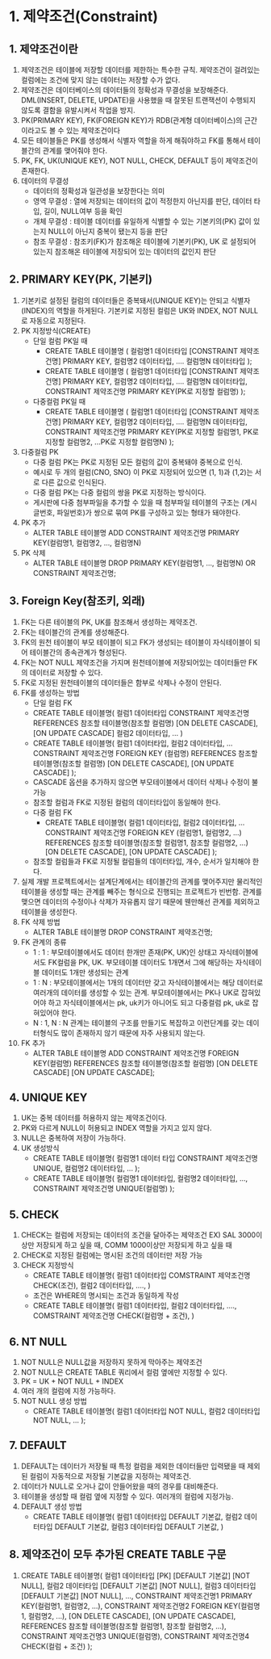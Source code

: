 # 1. 제약조건(Constraint)
## 1. 제약조건이란
1. 제약조건은 테이블에 저장할 데이터를 제한하는 특수한 규칙. 제약조건이 걸려있는 컬럼에는 조건에 맞지 않는 데이터는 저장할 수가 없다.
2. 제약조건은 데이터베이스의 데이터들의 정확성과 무결성을 보장해준다. DML(INSERT, DELETE, UPDATE)을 사용했을 때 잘못된 트랜잭션이 수행되지 않도록 결함을 유발시켜서 작업을 방지.
3. PK(PRIMARY KEY), FK(FOREIGN KEY)가 RDB(관계형 데이터베이스)의 근간이라고도 볼 수 있는 제약조건이다
4. 모든 테이블들은 PK를 생성해서 식별자 역할을 하게 해줘야하고 FK를 통해서 테이블간의 관계를 맺어줘야 한다.
5. PK, FK, UK(UNIQUE KEY), NOT NULL, CHECK, DEFAULT 등이 제약조건이 존재한다.
6. 데이터의 무결성
    - 데이터의 정확성과 일관성을 보장한다는 의미
    - 영역 무결성 : 열에 저장되는 데이터의 값이 적정한지 아닌지를 판단, 데이터 타입, 길이, NULL여부 등을 확인
    - 개체 무결성 : 테이블 데이터를 유일하게 식별할 수 있는 기본키의(PK) 값이 있는지 NULL이 아닌지 중복이 됐는지 등을 판단
    - 참조 무결성 : 참조키(FK)가 참조해온 테이블에 기본키(PK), UK 로 설정되어 있는지 참조해온 테이블에 저장되어 있는 데이터의 값인지 판단

## 2. PRIMARY KEY(PK, 기본키)
1. 기본키로 설정된 컬럼의 데이터들은 중복돼서(UNIQUE KEY)는 안되고 식별자(INDEX)의 역할을 하게된다. 기본키로 지정된 컬럼은 UK와 INDEX, NOT NULL로 자동으로 지정된다.
2. PK 지정방식(CREATE)
    - 단일 컬럼 PK일 때
        - CREATE TABLE 테이블명 (
                컬럼명1 데이터타입 [CONSTRAINT 제약조건명] PRIMARY KEY,
                컬럼명2 데이터타입,
                ....
                컬럼명N 데이터타입
            );
        - CREATE TABLE 테이블명 (
                컬럼명1 데이터타입 [CONSTRAINT 제약조건명] PRIMARY KEY,
                컬럼명2 데이터타입,
                ....
                컬럼명N 데이터타입,
                CONSTRAINT 제약조건명 PRIMARY KEY(PK로 지정할 컬럼명)
            );
    - 다중컬럼 PK일 때
        - CREATE TABLE 테이블명 (
                컬럼명1 데이터타입 [CONSTRAINT 제약조건명] PRIMARY KEY,
                컬럼명2 데이터타입,
                ....
                컬럼명N 데이터타입,
                CONSTRAINT 제약조건명 PRIMARY KEY(PK로 지정할 컬럼명1, PK로 지정할 컬럼명2, ...PK로 지정할 컬럼명N)
            );
3. 다중컬럼 PK
    - 다중 컬럼 PK는 PK로 지정된 모든 컬럼의 값이 중복돼야 중복으로 인식.
    - 예시로 두 개의 컬럼(CNO, SNO) 이 PK로 지정되어 있으면 (1, 1)과 (1,2)는 서로 다른 값으로 인식된다.
    - 다중 컬럼 PK는 다중 컬럼의 쌍을 PK로 지정하는 방식이다.
    - 게시판에 다중 첨부파일을 추가할 수 있을 때 첨부파일 테이블의 구조는 (게시글번호, 파일번호)가 쌍으로 묶여 PK를 구성하고 있는 형태가 돼야한다.
4. PK 추가
    - ALTER TABLE 테이블명
        ADD CONSTRAINT 제약조건명 PRIMARY KEY(컬럼명1, 컬럼명2, ..., 컬럼명N)
5. PK 삭제
    - ALTER TABLE 테이블명
        DROP PRIMARY KEY(컬럼명1, ..., 컬럼명N) OR CONSTRAINT 제약조건명;

## 3. Foreign Key(참조키, 외래)
1. FK는 다른 테이블의 PK, UK를 참조해서 생성하는 제약조건.
2. FK는 테이블간의 관계를 생성해준다.
3. FK의 원천 테이블이 부모 테이블이 되고 FK가 생성되는 테이블이 자식테이블이 되어 테이블간의 종속관계가 형성된다.
4. FK는 NOT NULL 제약조건을 가지며 원천테이블에 저장되어있는 데이터들만 FK의 데이터로 저장할 수 있다.
5. FK로 지정된 원천테이블의 데이터들은 함부로 삭제나 수정이 안된다.
6. FK를 생성하는 방법
    - 단일 컬럼 FK
    - CREATE TABLE 테이블명(
        컬럼1 데이터타입 CONSTRAINT 제약조건명  REFERENCES 참조할 테이블명(참조할 컬럼명)
        [ON DELETE CASCADE],
        [ON UPDATE CASCADE]
        컬럼2 데이터타입,
        ...
    )
    - CREATE TABLE 테이블명(
        컬럼1 데이터타입,
        컬럼2 데이터타입,
        ...
        CONSTRAINT 제약조건명 FOREIGN KEY (컬럼명)
        REFERENCES 참조할 테이블명(참조할 컬럼명)
        [ON DELETE CASCADE], 
        [ON UPDATE CASCADE]
    );
    - CASCADE 옵션을 추가하지 않으면 부모테이블에서 데이터 삭제나 수정이 불가능
    - 참조할 컬럼과 FK로 지정된 컬럼의 데이터타입이 동일해야 한다.
    - 다중 컬럼 FK
        - CREATE TABLE 테이블명(
          컬럼1 데이터타입,
          컬럼2 데이터타입,
          ...
          CONSTRAINT 제약조건명 FOREIGN KEY (컬럼명1, 컬럼명2, ...)
          REFERENCES 참조할 테이블명(참조할 컬럼명1, 참조할 컬럼명2, ...)
          [ON DELETE CASCADE], 
          [ON UPDATE CASCADE]
    );
    - 참조할 컬럼들과 FK로 지정될 컬럼들의 데이터타입, 개수, 순서가 일치해야 한다.
7. 실제 개발 프로젝트에서는 설계단계에서는 테이블간의 관계를 맺어주지만 물리적인 테이블을 생성할 때는 관계를 빼주는 형식으로 진행되는 프로젝트가 빈번함. 관계를 맺으면 데이터의 수정이나 삭제가 자유롭지 않기 때문에 웬만해선 관계를 제외하고 테이블을 생성한다.
8. FK 삭제 방법
    - ALTER TABLE 테이블명
        DROP CONSTRAINT 제약조건명;
9. FK 관계의 종류
    - 1 : 1 : 부모테이블에서도 데이터 한개만 존재(PK, UK)인 상태고 자식테이블에서도 FK컬럼을 PK, UK. 부모테이블 데이터도 1개면서 그에 해당하는 자식테이블 데이터도 1개만 생성되는 관계
    - 1 : N : 부모테이블에서는 1개의 데이터만 갖고 자식테이블에서는 해당 데이터로 여러개의 데이터를 생성할 수 있는 관계. 부모테이블에서는 PK나 UK로 잡혀있어야 하고 자식테이블에서는 pk, uk키가 아니어도 되고 다중컬럼 pk, uk로 잡혀있어야 한다.
    - N : 1, N : N 관계는 테이블의 구조를 만들기도 복잡하고 이런단계를 갖는 데이터형식도 많이 존재하지 않기 때문에 자주 사용되지 않는다.
10. FK 추가
    - ALTER TABLE 테이블명
        ADD CONSTRAINT 제약조건명 FOREIGN KEY(컬럼명)
            REFERENCES 참조할 테이블명(참조할 컬럼명)
            [ON DELETE CASCADE]
            [ON UPDATE CASCADE];

## 4. UNIQUE KEY
1. UK는 중복 데이터를 허용하지 않는 제약조건이다.
2. PK와 다르게 NULL이 허용되고 INDEX 역할을 가지고 있지 않다.
3. NULL은 중복하여 저장이 가능하다.
4. UK 생성방식
    - CREATE TABLE 테이블명(
        컬럼명1 데이터 타입 CONSTRAINT 제약조건명 UNIQUE,
        컬럼명2 데이터타입,
        ...
    );
    - CREATE TABLE 테이블명(
        컬럼명1 데이터타입, 
        컬럼명2 데이터타입,
        ...,
        CONSTRAINT 제약조건명 UNIQUE(컬럼명)
    );

## 5. CHECK
1. CHECK는 컬럼에 저장되는 데이터의 조건을 달아주는 제약조건
    EX) SAL 3000이상만 저장되게 하고 싶을 때,
        COMM 1000이상만 저장되게 하고 싶을 때
2. CHECK로 지정된 컬럼에는 명시된 조건의 데이터만 저장 가능
3. CHECK 지정방식
    - CREATE TABLE 테이블명(
        컬럼1 데이터타입 COMSTRAINT 제약조건명 CHECK(조건),
        컬럼2 데이터타입,
        ....,
    )
    - 조건은 WHERE의 명시되는 조건과 동일하게 작성
    - CREATE TABLE 테이블명(
        컬럼1 데이터타입,
        컬럼2 데이터타입,
        ....,
        COMSTRAINT 제약조건명 CHECK(컬럼명 + 조건),
    )

## 6. NT NULL
1. NOT NULL은 NULL값을 저장하지 못하게 막아주는 제약조건
2. NOT NULL은 CREATE TABLE 쿼리에서 컬럼 옆에만 지정할 수 있다.
3. PK = UK + NOT NULL + INDEX
4. 여러 개의 컬럼에 지정 가능하다.
5. NOT NULL 생성 방법
    - CREATE TABLE 테이블명(
        컬럼1 데이터타입 NOT NULL,
        컬럼2 데이터타입 NOT NULL,
        ...
    );

## 7. DEFAULT
1. DEFAULT는 데이터가 저장될 때 특정 컬럼을 제외한 데이터들만 입력됐을 때 제외된 컬럼이 자동적으로 저장될 기본값을 지정하는 제약조건.
2. 데이터가 NULL로 오거나 값이 안들어왔을 때의 경우를 대비해준다.
3. 테이블을 생성할 때 컬럼 옆에 지정할 수 있다. 여러개의 컬럼에 지정가능.
4. DEFAULT 생성 방법
    - CREATE TABLE 테이블명(
        컬럼1 데이터타입 DEFAULT 기본값,
        컬럼2 데이터타입 DEFAULT 기본값,
        컬럼3 데이터타입 DEFAULT 기본값,
    )

## 8. 제약조건이 모두 추가된 CREATE TABLE 구문
1. CREATE TABLE 테이블명(
    컬럼1 데이터타입 [PK] [DEFAULT 기본값] [NOT NULL],
    컬럼2 데이터타입 [DEFAULT 기본값] [NOT NULL],
    컬럼3 데이터타입 [DEFAULT 기본값] [NOT NULL],
    ...,
    CONSTRAINT 제약조건명1 PRIMARY KEY(컬럼명1, 컬럼명2, ...),
    CONSTRAINT 제약조건명2 FOREIGN KEY(컬럼명1, 컬럼명2, ...),
        [ON DELETE CASCADE],
        [ON UPDATE CASCADE],
        REFERENCES 참조할 테이블명(참조할 컬럼명1, 참조할 컬럼명2, ...),
    CONSTRAINT 제약조건명3 UNIQUE(컬럼명),
    CONSTRAINT 제약조건명4 CHECK(컬럼 + 조건)
);

